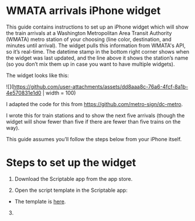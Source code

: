 # WMATA arrivals iPhone widget

This guide contains instructions to set up an iPhone widget which will show the train arrivals at a Washington Metropolitan Area Transit Authority (WMATA) metro station of your choosing (line color, destination, and minutes until arrival). The widget pulls this information from WMATA's API, so it’s real-time. The datetime stamp in the bottom right corner shows when the widget was last updated, and the line above it shows the station’s name (so you don’t mix them up in case you want to have multiple widgets).

The widget looks like this:


![](https://github.com/user-attachments/assets/dd8aaa8c-76a6-4fcf-8a1b-4e570831e1d0 | width = 100)

I adapted the code for this from https://github.com/metro-sign/dc-metro.

I wrote this for train stations and to show the next five arrivals (though the widget will show fewer than five if there are fewer than five trains on the way).

This guide assumes you’ll follow the steps below from your iPhone itself.


# Steps to set up the widget
1. Download the Scriptable app from the app store.

2. Open the script template in the Scriptable app:

* The template is [here](https://github.com/imperialnolini/WMATA-arrivals/blob/2f9e9bedfd52a0ba3f8fd353298edc277f41f035/2%20WMATA%20ifelse%20w%20loc%20-%20share.scriptable).

3. 



